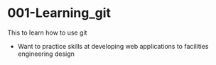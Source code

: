 # 001-Learning_git
This to learn how to use git
- Want to practice skills at developing web applications to facilities engineering design
